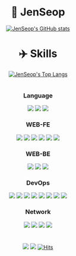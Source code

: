 <div align="center">

# 🐴 JenSeop
[![JenSeop's GitHub stats](https://github-readme-stats.vercel.app/api?username=JenSeop&show_icons=true&theme=dark)](https://github.com/anuraghazra/github-readme-stats#gh-dark-mode-only)

# ✈️ Skills
[![JenSeop's Top Langs](https://github-readme-stats.vercel.app/api/top-langs/?username=JenSeop&layout=compact&theme=dark)](https://github.com/anuraghazra/github-readme-stats)

#

  <h3>Language</h3>
  <a href="#" onClick=""><img src="https://img.shields.io/badge/C-A8B9CC?style=flat-square&logo=C&logoColor=white"/></a>
  <a href="#" onClick=""><img src="https://img.shields.io/badge/C++-00599C?style=flat-square&logo=C&logoColor=white"/></a>
  <a href="#" onClick=""><img src="https://img.shields.io/badge/Python-3776AB?style=flat-square&logo=Python&logoColor=white"/></a>
  <h3>WEB-FE</h3>
  <a href="#" onClick=""><img src="https://img.shields.io/badge/HTML5-E34F26?style=flat-square&logo=HTML5&logoColor=white"/></a>
  <a href="#" onClick=""><img src="https://img.shields.io/badge/CSS-1572B6?style=flat-square&logo=CSS3&logoColor=white"/></a>
  <a href="#" onClick=""><img src="https://img.shields.io/badge/JavaScript-F7DF1E?style=flat-square&logo=JavaScript&logoColor=white"/></a>
  <a href="#" onClick=""><img src="https://img.shields.io/badge/Bootstrap-7952B3?style=flat-square&logo=Bootstrap&logoColor=white"/></a>
  <a href="#" onClick=""><img src="https://img.shields.io/badge/React-61DAFB?style=flat-square&logo=React&logoColor=white"/></a>
  <a href="#" onClick=""><img src="https://img.shields.io/badge/MUI-007FFF?style=flat-square&logo=MUI&logoColor=white"/></a>
  <h3>WEB-BE</h3>
  <a href="#" onClick=""><img src="https://img.shields.io/badge/Tomcat-F8DC75?style=flat-square&logo=Apache Tomcat&logoColor=white"/></a>
  <a href="#" onClick=""><img src="https://img.shields.io/badge/MySQL-4479A1?style=flat-square&logo=MySQL&logoColor=white"/></a>
  <a href="#" onClick=""><img src="https://img.shields.io/badge/Node.js-339933?style=flat-square&logo=Node.js&logoColor=white"/></a>
  <h3>DevOps</h3>
  <a href="#" onClick=""><img src="https://img.shields.io/badge/Git-F05032?style=flat-square&logo=Git&logoColor=white"/></a>
  <a href="#" onClick=""><img src="https://img.shields.io/badge/GitHub-181717?style=flat-square&logo=GitHub&logoColor=white"/></a>
  <a href="#" onClick=""><img src="https://img.shields.io/badge/Figma-F24E1E?style=flat-square&logo=Figma&logoColor=white"/></a>
  <a href="#" onClick=""><img src="https://img.shields.io/badge/Notion-000000?style=flat-square&logo=Notion&logoColor=white"/></a>
  <a href="#" onClick=""><img src="https://img.shields.io/badge/Linux-FCC624?style=flat-square&logo=Linux&logoColor=white"/></a>
  <a href="#" onClick=""><img src="https://img.shields.io/badge/Shell-5391FE?style=flat-square&logo=PowerShell&logoColor=white"/></a>
  <a href="#" onClick=""><img src="https://img.shields.io/badge/VS-5C2D91?style=flat-square&logo=Visual Studio&logoColor=white"/></a>
  <a href="#" onClick=""><img src="https://img.shields.io/badge/VSC-007ACC?style=flat-square&logo=Visual Studio Code&logoColor=white"/></a>
  <h3>Network</h3>
  <a href="#" onClick=""><img src="https://img.shields.io/badge/Slack-4A154B?style=flat-square&logo=Slack&logoColor=white"/></a>
  <a href="https://user-images.githubusercontent.com/95238604/235059132-63e97e10-f02b-494a-ad44-db03a6254f1f.png"
     target='_blank' onClick=""><img src="https://img.shields.io/badge/Discord-5865F2?style=flat-square&logo=Discord&logoColor=white"/></a>
  <a href="mailto:business@nogouse.com?subject=[FROM][GitHub] Hello, JenSeop."><img src="https://img.shields.io/badge/Gmail-EA4335?style=flat-        square&logo=Gmail&logoColor=white"/></a>
  <a href="http://www.byidev.com/" target="_blank"><img src="https://img.shields.io/badge/Tistory-000000?style=flat-square&logo=Tistory&logoColor=white"/></a>
  
#
<a href="https://techit.education/school/kdt-startup-6th" onClick=""><img src="https://img.shields.io/badge/LIKELION-SUS-FB542B?style=flat-square&logo=Brave&logoColor=white"/></a>
<a href="https://ksea.kisia.or.kr/home/kor/education/developer/index.do?menuPos=6&tabPos=B&idx=&act=&idx2=" onClick=""><img src="https://img.shields.io/badge/KISIA-SDEV-184D66?style=flat-square&logo=Klook&logoColor=white"/></a>
[![Hits](https://hits.seeyoufarm.com/api/count/incr/badge.svg?url=https%3A%2F%2Fgithub.com%2FJenSeop&count_bg=%23BF2A52&title_bg=%23000000&icon=github.svg&icon_color=%23FFFFFF&title=hits&edge_flat=true)](https://hits.seeyoufarm.com)
</div>
